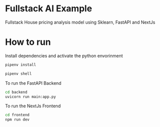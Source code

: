 # Fullstack AI Example
Fullstack House pricing analysis model using Sklearn, FastAPI and NextJs


# How to run
Install dependencies and activate the python envorinment

```bash
pipenv install
```

```bash
pipenv shell
```



To run the FastAPI Backend 
```bash
cd backend
uvicorn run main:app.py
```

To run the NextJs Frontend
```bash
cd frontend
npm run dev
```